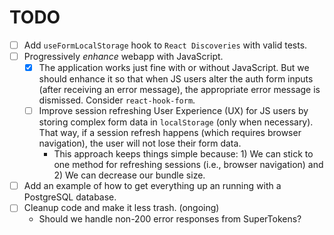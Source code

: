 # TODO

- [ ] Add `useFormLocalStorage` hook to `React Discoveries` with valid tests.
- [ ] Progressively _enhance_ webapp with JavaScript.
  - [x] The application works just fine with or without JavaScript. But we should enhance it so that when JS users alter the auth form inputs (after receiving an error message), the appropriate error message is dismissed. Consider `react-hook-form`.
  - [ ] Improve session refreshing User Experience (UX) for JS users by storing complex form data in `localStorage` (only when necessary). That way, if a session refresh happens (which requires browser navigation), the user will not lose their form data.
    - This approach keeps things simple because: 1) We can stick to one method for refreshing sessions (i.e., browser navigation) and 2) We can decrease our bundle size.
- [ ] Add an example of how to get everything up an running with a PostgreSQL database.
- [ ] Cleanup code and make it less trash. (ongoing)
  - Should we handle non-200 error responses from SuperTokens?
